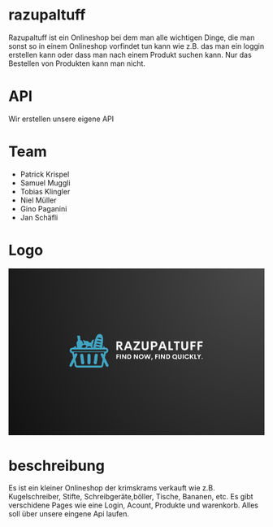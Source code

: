 # razupaltuff

Razupaltuff ist ein Onlineshop bei dem man alle wichtigen Dinge, die man sonst so in einem Onlineshop vorfindet tun kann wie z.B. das man ein loggin erstellen kann oder dass man nach einem Produkt suchen kann. Nur das Bestellen von Produkten kann man nicht.

# API

Wir erstellen unsere eigene API

# Team

- Patrick Krispel
- Samuel Muggli
- Tobias Klingler
- Niel Müller
- Gino Paganini
- Jan Schäfli

# Logo

![Logo](/img/logo.png)

# beschreibung

Es ist ein kleiner Onlineshop der krimskrams verkauft wie z.B. Kugelschreiber, Stifte, Schreibgeräte,böller, Tische, Bananen, etc. Es gibt verschidene Pages wie eine Login, Acount, Produkte und warenkorb. Alles soll über unsere eingene Api laufen.

